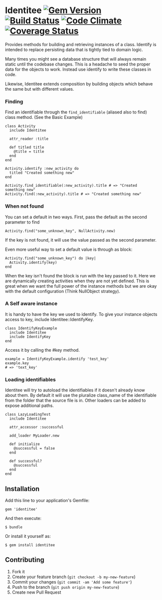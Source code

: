 # Identitee [![Gem Version](https://badge.fury.io/rb/identitee.png)](http://badge.fury.io/rb/identitee) [![Build Status](https://travis-ci.org/natedavisolds/identify.png?branch=master)](https://travis-ci.org/natedavisolds/identify) [![Code Climate](https://codeclimate.com/github/natedavisolds/identify.png)](https://codeclimate.com/github/natedavisolds/identify) [![Coverage Status](https://coveralls.io/repos/natedavisolds/identify/badge.png?branch=master)](https://coveralls.io/r/natedavisolds/identify?branch=master)

Provides methods for building and retrieving instances of a class. Identify is intended to replace persisting data that is tightly tied to domain logic.

Many times you might see a database structure that will always remain static until the codebase changes.  This is a headache to seed the proper data for the objects to work.  Instead use identify to write these classes in code.

Likewise, Identitee extends composition by building objects which behave the same but with different values.

### Finding

Find an identifiable through the `find_identifiable` (aliased also to find) class method. (See the Basic Example)

    class Activity
      include Identitee

      attr_reader :title

      def titled title
        @title = title
      end
    end

    Activity.identify :new_activity do
      titled "Created something new"
    end

    Activity.find_identifiable(:new_activity).title # => "Created something new"
    Activity.find(:new_activity).title # => "Created something new"
    
### When not found

You can set a default in two ways.  First, pass the default as the second parameter to find

    Activity.find("some_unknown_key", NullActivity.new)
    
If the key is not found, it will use the value passed as the second parameter.

Even more useful way to set a default value is through as block:

    Activity.find("some_unknown_key") do |key|
      Activity.identify(key)
    end
    
When the key isn't found the block is run with the key passed to it.  Here we are dynamically creating activities when they are not yet defined.  This is great when we want the full power of the instance methods but we are okay with the default configuration (Think NullObject strategy).
    
### A Self aware instance

It is handy to have the key we used to identify.  To give your instance objects access to key, include Identitee::IdentifyKey.

    class IdentifyKeyExample
      include Identitee
      include IdentifyKey
    end
    
Access it by calling the #key method.

    example = IdentifyKeyExample.identify 'test_key'
    example.key
    # => 'text_key'

### Loading identifiables

Identitee will try to autoload the identifiables if it doesn't already know about them.  By default it will use the pluralize class_name of the identifiable from the folder that the source file is in.  Other loaders can be added to expose additional paths.

    class LazyLoadingTest
      include Identitee

      attr_accessor :successful

      add_loader MyLoader.new

      def initialize
        @successful = false
      end

      def successful?
        @successful
      end
    end

## Installation

Add this line to your application's Gemfile:

    gem 'identitee'

And then execute:

    $ bundle

Or install it yourself as:

    $ gem install identitee

## Contributing

1. Fork it
2. Create your feature branch (`git checkout -b my-new-feature`)
3. Commit your changes (`git commit -am 'Add some feature'`)
4. Push to the branch (`git push origin my-new-feature`)
5. Create new Pull Request
